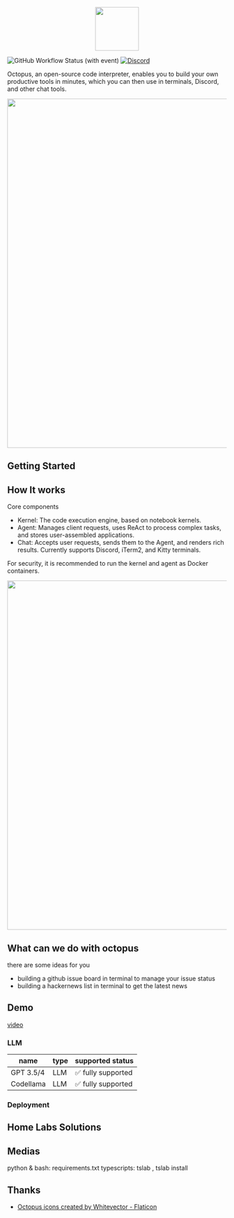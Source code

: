<p align="center">
<img width="100px" src="https://github.com/dbpunk-labs/octopus/assets/8623385/6c60cb2b-415f-4979-9dc2-b8ce1958e17a" align="center"/>


![GitHub Workflow Status (with event)](https://img.shields.io/github/actions/workflow/status/dbpunk-labs/octopus/ci.yml?branch=main&style=flat-square)
[![Discord](https://badgen.net/badge/icon/discord?icon=discord&label)](https://discord.gg/UjSHsjaz66)

Octopus, an open-source code interpreter, enables you to build your own productive tools in minutes, which you can then use in terminals, Discord, and other chat tools.

<p align="center">
<img width="800px" src="https://github.com/dbpunk-labs/octopus/assets/8623385/709f84f6-3b7f-49cf-b83f-e26d2d802015" align="center"/>

## Getting Started

## How It works

Core components

* Kernel: The code execution engine, based on notebook kernels.
* Agent: Manages client requests, uses ReAct to process complex tasks, and stores user-assembled applications.
* Chat: Accepts user requests, sends them to the Agent, and renders rich results. Currently supports Discord, iTerm2, and Kitty terminals.

For security, it is recommended to run the kernel and agent as Docker containers.

<p align="center">
<img width="800px" src="https://github.com/dbpunk-labs/octopus/assets/8623385/b67ce64e-4ca8-41b0-9cb8-3b13610ff970" align="center"/>

## What can we do with octopus

there are some ideas for you
* building a github issue board in terminal to manage your issue status
* building a hackernews list in terminal to get the latest news

## Demo

[video](https://github.com/dbpunk-labs/octopus/assets/8623385/1b7a47e5-8ac9-4d42-9eb2-848b47b8db84)

### LLM

|name|type|supported status|
|----|----|----------------|
|GPT 3.5/4 | LLM | ✅ fully supported|
|Codellama | LLM | ✅ fully supported|

### Deployment

## Home Labs Solutions

## Medias
python & bash: requirements.txt
typescripts: tslab , tslab install

## Thanks

* [Octopus icons created by Whitevector - Flaticon](https://www.flaticon.com/free-icons/octopus)
